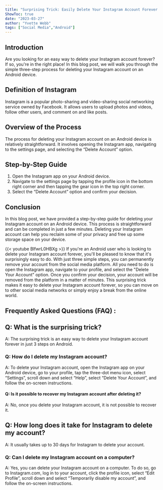 ```yaml
---
title: "Surprising Trick: Easily Delete Your Instagram Account Forever in Just 3 Steps on Android!"
ShowToc: true 
date: "2023-03-27"
author: "Yvette Webb" 
tags: ["Social Media","Android"]
---
```

## Introduction

Are you looking for an easy way to delete your Instagram account forever? If so, you're in the right place! In this blog post, we will walk you through the simple three-step process for deleting your Instagram account on an Android device.

## Definition of Instagram

Instagram is a popular photo-sharing and video-sharing social networking service owned by Facebook. It allows users to upload photos and videos, follow other users, and comment on and like posts.

## Overview of the Process

The process for deleting your Instagram account on an Android device is relatively straightforward. It involves opening the Instagram app, navigating to the settings page, and selecting the “Delete Account” option.

## Step-by-Step Guide

1. Open the Instagram app on your Android device.
2. Navigate to the settings page by tapping the profile icon in the bottom right corner and then tapping the gear icon in the top right corner.
3. Select the “Delete Account” option and confirm your decision.

## Conclusion

In this blog post, we have provided a step-by-step guide for deleting your Instagram account on an Android device. This process is straightforward and can be completed in just a few minutes. Deleting your Instagram account can help you reclaim some of your privacy and free up some storage space on your device.

{{< youtube BlfwrL0HBXg >}} 
If you're an Android user who is looking to delete your Instagram account forever, you'll be pleased to know that it's surprisingly easy to do. With just three simple steps, you can permanently remove your account from the social media platform. All you need to do is open the Instagram app, navigate to your profile, and select the "Delete Your Account" option. Once you confirm your decision, your account will be removed from the platform in a matter of minutes. This surprising trick makes it easy to delete your Instagram account forever, so you can move on to other social media networks or simply enjoy a break from the online world.

## Frequently Asked Questions (FAQ) :
<h2>Q: What is the surprising trick?</h2>

A: The surprising trick is an easy way to delete your Instagram account forever in just 3 steps on Android.

<h3>Q: How do I delete my Instagram account?</h3>

A: To delete your Instagram account, open the Instagram app on your Android device, go to your profile, tap the three-dot menu icon, select “Settings”, scroll down and select “Help”, select “Delete Your Account”, and follow the on-screen instructions.

<h4>Q: Is it possible to recover my Instagram account after deleting it?</h4>

A: No, once you delete your Instagram account, it is not possible to recover it.

<h2>Q: How long does it take for Instagram to delete my account?</h2>

A: It usually takes up to 30 days for Instagram to delete your account.

<h3>Q: Can I delete my Instagram account on a computer?</h3>

A: Yes, you can delete your Instagram account on a computer. To do so, go to Instagram.com, log in to your account, click the profile icon, select “Edit Profile”, scroll down and select “Temporarily disable my account”, and follow the on-screen instructions.


